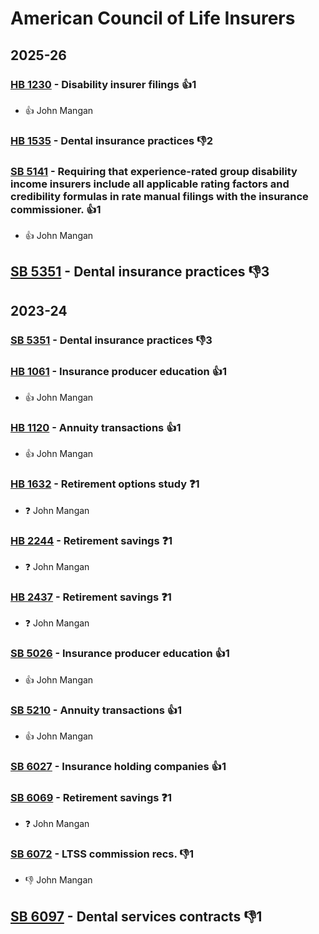 # American Council of Life Insurers
## 2025-26

### [HB 1230](/bill/2025-26/hb/1230/) - Disability insurer filings 👍1  
* 👍 John Mangan

### [HB 1535](/bill/2025-26/hb/1535/) - Dental insurance practices  👎2 

### [SB 5141](/bill/2025-26/sb/5141/) - Requiring that experience-rated group disability income insurers include all applicable rating factors and credibility formulas in rate manual filings with the insurance commissioner. 👍1  
* 👍 John Mangan

## [SB 5351](/bill/2025-26/sb/5351/) - Dental insurance practices  👎3 

## 2023-24

### [SB 5351](/bill/2023-24/sb/5351/) - Dental insurance practices  👎3 

### [HB 1061](/bill/2023-24/hb/1061/) - Insurance producer education 👍1  
* 👍 John Mangan

### [HB 1120](/bill/2023-24/hb/1120/) - Annuity transactions 👍1  
* 👍 John Mangan

### [HB 1632](/bill/2023-24/hb/1632/) - Retirement options study   ❓1
* ❓ John Mangan

### [HB 2244](/bill/2023-24/hb/2244/) - Retirement savings   ❓1
* ❓ John Mangan

### [HB 2437](/bill/2023-24/hb/2437/) - Retirement savings   ❓1
* ❓ John Mangan

### [SB 5026](/bill/2023-24/sb/5026/) - Insurance producer education 👍1  
* 👍 John Mangan

### [SB 5210](/bill/2023-24/sb/5210/) - Annuity transactions 👍1  
* 👍 John Mangan

### [SB 6027](/bill/2023-24/sb/6027/) - Insurance holding companies 👍1  

### [SB 6069](/bill/2023-24/sb/6069/) - Retirement savings   ❓1
* ❓ John Mangan

### [SB 6072](/bill/2023-24/sb/6072/) - LTSS commission recs.  👎1 
* 👎 John Mangan

## [SB 6097](/bill/2023-24/sb/6097/) - Dental services contracts  👎1 
